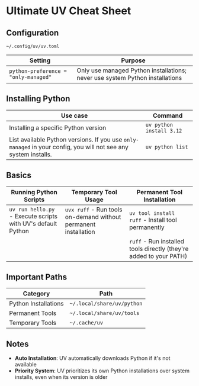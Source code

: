 # Ultimate UV Cheat Sheet

## Configuration

`~/.config/uv/uv.toml`

| Setting | Purpose |
|------|---------|
| `python-preference = "only-managed"` | Only use managed Python installations; never use system Python installations |

## Installing Python

| Use case | Command |
|--------------|-------------|
| Installing a specific Python version | `uv python install 3.12` |
| List available Python versions. If you use `only-managed` in your config, you will not see any system installs. | `uv python list` |

## Basics

| **Running Python Scripts** | **Temporary Tool Usage** | **Permanent Tool Installation** |
|------------------------|------------------------|----------------------------|
| `uv run hello.py` - Execute scripts with UV's default Python | `uvx ruff` - Run tools on-demand without permanent installation | `uv tool install ruff` - Install tool permanently |
| | | `ruff` - Run installed tools directly (they're added to your PATH) |

## Important Paths

| Category | Path |
|----------|------|
| Python Installations | `~/.local/share/uv/python` |
| Permanent Tools | `~/.local/share/uv/tools` |
| Temporary Tools | `~/.cache/uv` |

## Notes

- **Auto Installation**: UV automatically downloads Python if it's not available
- **Priority System**: UV prioritizes its own Python installations over system installs, even when its version is older
